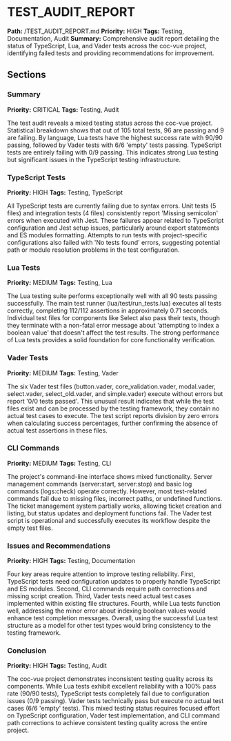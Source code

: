 # TEST_AUDIT_REPORT
**Path:** /TEST_AUDIT_REPORT.md
**Priority:** HIGH
**Tags:** Testing, Documentation, Audit
**Summary:** Comprehensive audit report detailing the status of TypeScript, Lua, and Vader tests across the coc-vue project, identifying failed tests and providing recommendations for improvement.

## Sections

### Summary
**Priority:** CRITICAL
**Tags:** Testing, Audit

The test audit reveals a mixed testing status across the coc-vue project. Statistical breakdown shows that out of 105 total tests, 96 are passing and 9 are failing. By language, Lua tests have the highest success rate with 90/90 passing, followed by Vader tests with 6/6 'empty' tests passing. TypeScript tests are entirely failing with 0/9 passing. This indicates strong Lua testing but significant issues in the TypeScript testing infrastructure.

### TypeScript Tests
**Priority:** HIGH
**Tags:** Testing, TypeScript

All TypeScript tests are currently failing due to syntax errors. Unit tests (5 files) and integration tests (4 files) consistently report 'Missing semicolon' errors when executed with Jest. These failures appear related to TypeScript configuration and Jest setup issues, particularly around export statements and ES modules formatting. Attempts to run tests with project-specific configurations also failed with 'No tests found' errors, suggesting potential path or module resolution problems in the test configuration.

### Lua Tests
**Priority:** MEDIUM
**Tags:** Testing, Lua

The Lua testing suite performs exceptionally well with all 90 tests passing successfully. The main test runner (lua/test/run_tests.lua) executes all tests correctly, completing 112/112 assertions in approximately 0.71 seconds. Individual test files for components like Select also pass their tests, though they terminate with a non-fatal error message about 'attempting to index a boolean value' that doesn't affect the test results. The strong performance of Lua tests provides a solid foundation for core functionality verification.

### Vader Tests
**Priority:** MEDIUM
**Tags:** Testing, Vader

The six Vader test files (button.vader, core_validation.vader, modal.vader, select.vader, select_old.vader, and simple.vader) execute without errors but report '0/0 tests passed'. This unusual result indicates that while the test files exist and can be processed by the testing framework, they contain no actual test cases to execute. The test script reports division by zero errors when calculating success percentages, further confirming the absence of actual test assertions in these files.

### CLI Commands
**Priority:** MEDIUM
**Tags:** Testing, CLI

The project's command-line interface shows mixed functionality. Server management commands (server:start, server:stop) and basic log commands (logs:check) operate correctly. However, most test-related commands fail due to missing files, incorrect paths, or undefined functions. The ticket management system partially works, allowing ticket creation and listing, but status updates and deployment functions fail. The Vader test script is operational and successfully executes its workflow despite the empty test files.

### Issues and Recommendations
**Priority:** HIGH
**Tags:** Testing, Documentation

Four key areas require attention to improve testing reliability. First, TypeScript tests need configuration updates to properly handle TypeScript and ES modules. Second, CLI commands require path corrections and missing script creation. Third, Vader tests need actual test cases implemented within existing file structures. Fourth, while Lua tests function well, addressing the minor error about indexing boolean values would enhance test completion messages. Overall, using the successful Lua test structure as a model for other test types would bring consistency to the testing framework.

### Conclusion
**Priority:** HIGH
**Tags:** Testing, Audit

The coc-vue project demonstrates inconsistent testing quality across its components. While Lua tests exhibit excellent reliability with a 100% pass rate (90/90 tests), TypeScript tests completely fail due to configuration issues (0/9 passing). Vader tests technically pass but execute no actual test cases (6/6 'empty' tests). This mixed testing status requires focused effort on TypeScript configuration, Vader test implementation, and CLI command path corrections to achieve consistent testing quality across the entire project.


